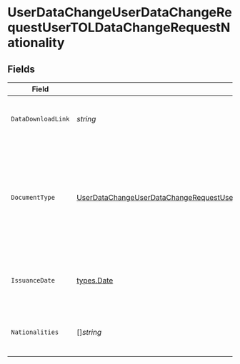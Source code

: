 # UserDataChangeUserDataChangeRequestUserTOLDataChangeRequestNationality


## Fields

| Field                                                                                                                                                                                               | Type                                                                                                                                                                                                | Required                                                                                                                                                                                            | Description                                                                                                                                                                                         |
| --------------------------------------------------------------------------------------------------------------------------------------------------------------------------------------------------- | --------------------------------------------------------------------------------------------------------------------------------------------------------------------------------------------------- | --------------------------------------------------------------------------------------------------------------------------------------------------------------------------------------------------- | --------------------------------------------------------------------------------------------------------------------------------------------------------------------------------------------------- |
| `DataDownloadLink`                                                                                                                                                                                  | *string*                                                                                                                                                                                            | :heavy_check_mark:                                                                                                                                                                                  | Download link for the document that proofs data change.                                                                                                                                             |
| `DocumentType`                                                                                                                                                                                      | [UserDataChangeUserDataChangeRequestUserTOLDataChangeRequestNationalityDocumentType](../../models/operations/userdatachangeuserdatachangerequestusertoldatachangerequestnationalitydocumenttype.md) | :heavy_check_mark:                                                                                                                                                                                  | The type of document used to proof data change<br/>* PASSPORT - Passport<br/>* ID_CARD - National Identification document                                                                           |
| `IssuanceDate`                                                                                                                                                                                      | [types.Date](../../types/date.md)                                                                                                                                                                   | :heavy_check_mark:                                                                                                                                                                                  | Issuance date in YYYY-MM-DD format. [RFC 3339, section 5.6](https://json-schema.org/draft/2020-12/json-schema-validation.html#RFC3339)                                                              |
| `Nationalities`                                                                                                                                                                                     | []*string*                                                                                                                                                                                          | :heavy_check_mark:                                                                                                                                                                                  | Nationalities of the user. [ISO 3166 alpha-2 Codes](https://en.wikipedia.org/wiki/ISO_3166-1_alpha-2).                                                                                              |